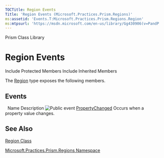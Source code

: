 ```yaml
---
TOCTitle: Region Events
Title: 'Region Events (Microsoft.Practices.Prism.Regions)'
ms:assetid: 'Events.T:Microsoft.Practices.Prism.Regions.Region'
ms:mtpsurl: 'https://msdn.microsoft.com/en-us/library/Gg430906(v=PandP.50)'
---
```


Prism Class Library

Region Events
=============

Include Protected Members
Include Inherited Members

The [Region](https://msdn.microsoft.com/t:microsoft.practices.prism.regions.region) type exposes the following members.

Events
------

<span id="eventTableToggle"></span>
 
Name
Description
![](https://msdn.microsoft.com/en-us/Gg430906.pubevent(en-us,PandP.50).gif "Public event")
[PropertyChanged](https://msdn.microsoft.com/e:microsoft.practices.prism.regions.region.propertychanged)
Occurs when a property value changes.

See Also
--------

<span id="seeAlsoToggle"></span>
[Region Class](https://msdn.microsoft.com/t:microsoft.practices.prism.regions.region)

[Microsoft.Practices.Prism.Regions Namespace](https://msdn.microsoft.com/n:microsoft.practices.prism.regions)
